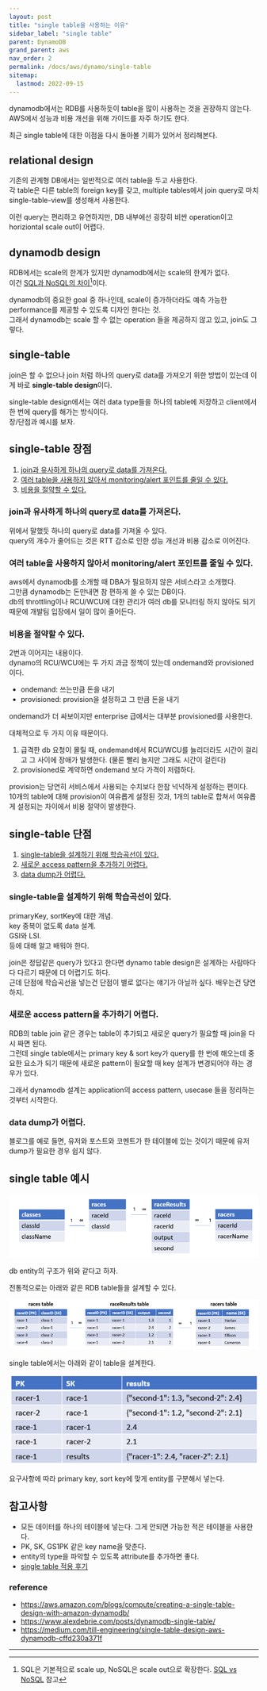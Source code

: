 ```yaml
---
layout: post
title: "single table을 사용하는 이유"
sidebar_label: "single table"
parent: DynamoDB
grand_parent: aws
nav_order: 2
permalink: /docs/aws/dynamo/single-table
sitemap:
  lastmod: 2022-09-15
---
```


dynamodb에서는 RDB를 사용하듯이 table을 많이 사용하는 것을 권장하지 않는다.  
AWS에서 성능과 비용 개선을 위해 가이드를 자주 하기도 한다.  

최근 single table에 대한 이점을 다시 돌아볼 기회가 있어서 정리해본다.


## relational design

기존의 관계형 DB에서는 일반적으로 여러 table을 두고 사용한다.  
각 table은 다른 table의 foreign key를 갖고, multiple tables에서 join query로 마치 single-table-view를 생성해서 사용한다.

이런 query는 편리하고 유연하지만, DB 내부에선 굉장히 비싼 operation이고 horiziontal scale out이 어렵다.


## dynamodb design

RDB에서는 scale의 한계가 있지만 dynamodb에서는 scale의 한계가 없다.  
이건 <u>SQL과 NoSQL의 차이</u>[^1]이다.

dynamodb의 중요한 goal 중 하나인데, scale이 증가하더라도 예측 가능한 performance를 제공할 수 있도록 디자인 한다는 것.  
그래서 dynamodb는 scale 할 수 없는 operation 들을 제공하지 않고 있고, join도 그렇다.


## single-table

join은 할 수 없으나 join 처럼 하나의 query로 data를 가져오기 위한 방법이 있는데 이게 바로 **single-table design**이다.  

single-table design에서는 여러 data type들을 하나의 table에 저장하고 client에서 한 번에 query를 해가는 방식이다.  
장/단점과 예시를 보자.

## single-table 장점

1. [join과 유사하게 하나의 query로 data를 가져온다.](#join과-유사하게-하나의-query로-data를-가져온다)
2. [여러 table을 사용하지 않아서 monitoring/alert 포인트를 줄일 수 있다.](#여러-table을-사용하지-않아서-monitoringalert-포인트를-줄일-수-있다)
3. [비용을 절약할 수 있다.](#비용을-절약할-수-있다)

### join과 유사하게 하나의 query로 data를 가져온다.

위에서 말했듯 하나의 query로 data를 가져올 수 있다.  
query의 개수가 줄어드는 것은 RTT 감소로 인한 성능 개선과 비용 감소로 이어진다.

### 여러 table을 사용하지 않아서 monitoring/alert 포인트를 줄일 수 있다.

aws에서 dynamodb를 소개할 때 DBA가 필요하지 않은 서비스라고 소개했다.  
그만큼 dynamodb는 돈만내면 참 편하게 쓸 수 있는 DB이다.  
db의 throttling이나 RCU/WCU에 대한 관리가 여러 db를 모니터링 하지 않아도 되기 때문에 개발팀 입장에서 일이 많이 줄어든다.  

### 비용을 절약할 수 있다.

2번과 이어지는 내용이다.  
dynamo의 RCU/WCU에는 두 가지 과금 정책이 있는데 ondemand와 provisioned 이다.  
- ondemand: 쓰는만큼 돈을 내기
- provisioned: provision을 설정하고 그 만큼 돈을 내기

ondemand가 더 싸보이지만 enterprise 급에서는 대부분 provisioned를 사용한다.  

대체적으로 두 가지 이유 때문이다. 
1. 급격한 db 요청이 몰릴 때, ondemand에서 RCU/WCU를 늘리더라도 시간이 걸리고 그 사이에 장애가 발생한다. (물론 빨리 늘지만 그래도 시간이 걸린다)
2. provisioned로 계약하면 ondemand 보다 가격이 저렴하다.

provision는 당연히 서비스에서 사용되는 수치보다 한참 넉넉하게 설정하는 편이다.  
10개의 table에 대해 provision이 여유롭게 설정된 것과, 1개의 table로 합쳐서 여유롭게 설정되는 차이에서 비용 절약이 발생한다.  


## single-table 단점

1. [single-table을 설계하기 위해 학습곡선이 있다.](#single-table을-설계하기-위해-학습곡선이-있다)
2. [새로운 access pattern을 추가하기 어렵다.](#새로운-access-pattern을-추가하기-어렵다)
3. [data dump가 어렵다.](#data-dump가-어렵다)

### single-table을 설계하기 위해 학습곡선이 있다.

primaryKey, sortKey에 대한 개념.  
key 중복이 없도록 data 설계.   
GSI와 LSI.  
등에 대해 알고 배워야 한다.  

join은 정답같은 query가 있다고 한다면 dynamo table design은 설계하는 사람마다 다 다르기 때문에 더 어렵기도 하다.  
근데 단점에 학습곡선을 넣는건 단점이 별로 없다는 얘기가 아닐까 싶다. 배우는건 당연하지.

### 새로운 access pattern을 추가하기 어렵다.

RDB의 table join 같은 경우는 table이 추가되고 새로운 query가 필요할 때 join을 다시 짜면 된다.  
그런데 single table에서는 primary key & sort key가 query를 한 번에 해오는데 중요한 요소가 되기 때문에 새로운 pattern이 필요할 때 key 설계가 변경되어야 하는 경우가 있다.  

그래서 dynamodb 설계는 application의 access pattern, usecase 들을 정리하는 것부터 시작한다.

### data dump가 어렵다.

블로그를 예로 들면, 유저와 포스트와 코멘트가 한 테이블에 있는 것이기 때문에 유저 dump가 필요한 경우 쉽지 않다.      

## single table 예시

![table1](/images/post/aws/dynamodb/single-table-1.png)

db entity의 구조가 위와 같다고 하자.  

전통적으로는 아래와 같은 RDB table들을 설계할 수 있다.

![table2](/images/post/aws/dynamodb/single-table-2.png)

single table에서는 아래와 같이 table을 설계한다.  

![table3](/images/post/aws/dynamodb/single-table-3.png)

요구사항에 따라 primary key, sort key에 맞게 entity를 구분해서 넣는다.  

## 참고사항

- 모든 데이터를 하나의 테이블에 넣는다. 그게 안되면 가능한 적은 테이블을 사용한다.
- PK, SK, GS1PK 같은 key name을 맞춘다.
- entity의 type을 파악할 수 있도록 attribute를 추가하면 좋다.
- [single table 적용 후기](https://meansoup.github.io/docs/aws/dynamo/single-table-result)


### reference

- https://aws.amazon.com/blogs/compute/creating-a-single-table-design-with-amazon-dynamodb/
- https://www.alexdebrie.com/posts/dynamodb-single-table/
- https://medium.com/till-engineering/single-table-design-aws-dynamodb-cffd230a371f

---

[^1]: SQL은 기본적으로 scale up, NoSQL은 scale out으로 확장한다. [SQL vs NoSQL](/docs/db/why-use-nosql) 참고